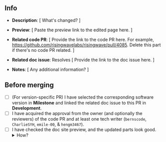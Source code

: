 <!--Edit the Info section when creating this pull request.-->

## Info
- **Description**: 
[ What's changed? ]

- **Preview**: 
[ Paste the preview link to the edited page here. ]

- **Related code PR**: 
[ Provide the link to the code PR here. For example, https://github.com/risingwavelabs/risingwave/pull/4085. Delete this part if there's no code PR related. ]

- **Related doc issue**: 
Resolves [ Provide the link to the doc issue here. ]

- **Notes**: 
[ Any additional information? ]

<!--You DON'T need to edit the following sections when creating this pull request.-->

## Before merging
  - [ ] (For version-specific PR) I have selected the corresponding software version in **Milestone** and linked the related doc issue to this PR in **Development**.
  - [ ] I have acquired the approval from the owner (and optionally the reviewers) of the code PR and at least one tech writer (`bernscode`, `CharlieSYH`, `emile-00`, & `hengm3467`). 
  - [ ] I have checked the doc site preview, and the updated parts look good. <details><summary>How?</summary>Scroll down and open this link: <img width="916" alt="image" src="https://user-images.githubusercontent.com/100549427/199641563-82967cd0-2c5c-4f40-bcdb-5ac80f03ffd8.png">
</details>
